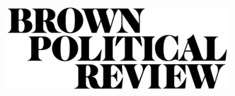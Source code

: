 ![Brown Political Review Wordmark](https://github.com/BPR-Data-Team/waiting-site/blob/01ce72f09071a603c8d9ec503ae44bdfa8098bf3/assets/BPR_logo_black.png?raw=true)